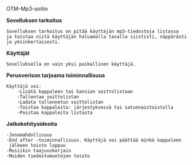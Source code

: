 OTM-Mp3-soitin

**Sovelluksen tarkoitus**

	Sovelluksen tarkoitus on pitää käyttäjän mp3-tiedostoja listassa
	ja toistaa niitä käyttäjän haluamalla tavalla siististi, näppärästi
	ja yksinkertaisesti.

**Käyttäjät**

	Sovelluksella on vain yksi paikallinen käyttäjä.

**Perusverison tarjoama toiminnallisuus**

	Käyttäjä voi:
		-Lisätä kappaleen tai kansion soittolistaan
		-Tallentaa soittolistan
		-Ladata tallennetun soittolistan
		-Toistaa kappaleita: järjestyksessä tai satunnaistoistolla
		-Poistaa kappaleita listasta

**Jatkokehitysideoita**

	-Jonomahdollisuus
	-End after -toiminnallisuus. Käyttäjä voi päättää minkä kappaleen
	 jälkeen toisto loppuu
	-Musiikin taajuuskorjain
	-Muiden tiedostomuotojen toisto
	
